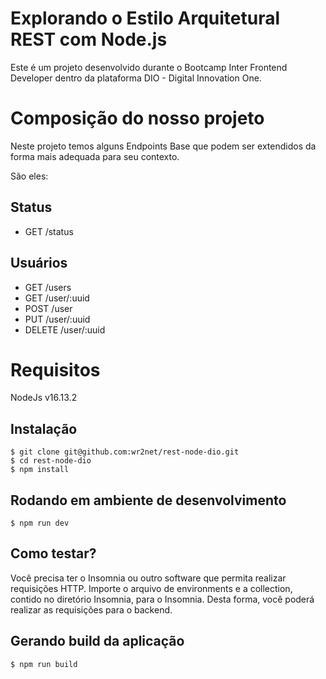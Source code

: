 # Explorando o Estilo Arquitetural REST com Node.js

Este é um projeto desenvolvido durante o Bootcamp Inter Frontend Developer dentro da plataforma DIO - Digital Innovation One.

# Composição do nosso projeto

Neste projeto temos alguns Endpoints Base que podem ser extendidos da forma mais adequada para seu contexto.

São eles:
## Status

* GET /status

## Usuários

* GET /users
* GET /user/:uuid
* POST /user
* PUT /user/:uuid
* DELETE /user/:uuid

# Requisitos
NodeJs v16.13.2

## Instalação
```
$ git clone git@github.com:wr2net/rest-node-dio.git
$ cd rest-node-dio
$ npm install
```

## Rodando em ambiente de desenvolvimento
`$ npm run dev`

## Como testar?
Você precisa ter o Insomnia ou outro software que permita realizar requisições HTTP.
Importe o arquivo de environments e a collection, contido no diretório Insomnia, para o Insomnia.
Desta forma, você poderá realizar as requisições para o backend.

## Gerando build da aplicação
`$ npm run build`

